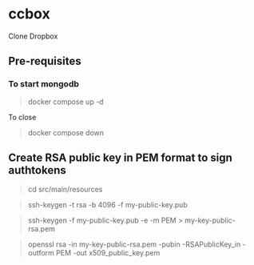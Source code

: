 # ccbox

Clone Dropbox

## Pre-requisites

### To start mongodb

> docker compose up -d

To close

> docker compose down

## Create RSA public key in PEM format to sign authtokens

> cd src/main/resources

> ssh-keygen -t rsa -b 4096 -f my-public-key.pub

> ssh-keygen -f my-public-key.pub -e -m PEM > my-key-public-rsa.pem

> openssl rsa -in my-key-public-rsa.pem -pubin -RSAPublicKey_in -outform PEM -out x509_public_key.pem
